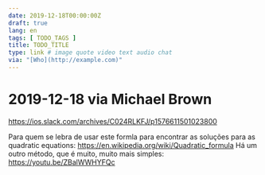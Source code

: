 ```yaml
---
date: 2019-12-18T00:00:00Z
draft: true
lang: en
tags: [ TODO_TAGS ]
title: TODO_TITLE
type: link # image quote video text audio chat
via: "[Who](http://example.com)"
---
```



# 2019-12-18 via Michael Brown
https://ios.slack.com/archives/C024RLKFJ/p1576611501023800

Para quem se lebra de usar este formla para encontrar as soluções para as quadratic equations: https://en.wikipedia.org/wiki/Quadratic_formula Há um outro método, que é muito, muito mais simples: https://youtu.be/ZBalWWHYFQc 
